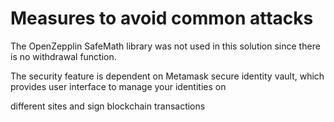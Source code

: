 # Measures to avoid common attacks

The  OpenZepplin SafeMath library was not used in this solution since there is no withdrawal function.

The security feature is dependent on Metamask secure identity vault, which provides user interface to manage your identities on 

different sites and sign blockchain transactions
